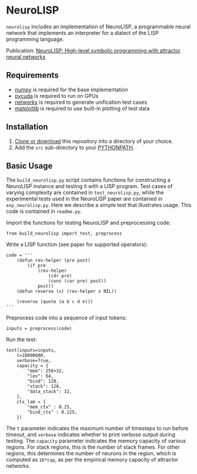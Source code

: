 # NeuroLISP
`neurolisp` includes an implementation of NeuroLISP, a programmable neural network that implements an interpreter for a dialect of the LISP programming language.

Publication: [NeuroLISP: High-level symbolic programming with attractor neural networks](https://doi.org/10.1016/j.neunet.2021.11.009)

## Requirements


* [numpy](http://www.numpy.org/) is required for the base implementation
* [pycuda](http://pypi.org/project/pycuda/) is required to run on GPUs
* [networkx](http://networkx.org/) is required to generate unification test cases
* [matplotlib](http://matplotlib.org/) is required to use built-in plotting of test data

## Installation

1. [Clone or download](https://help.github.com/articles/cloning-a-repository/) this repository into a directory of your choice.
2. Add the `src` sub-directory to your [PYTHONPATH](https://docs.python.org/2/using/cmdline.html#envvar-PYTHONPATH).

## Basic Usage

The ``build_neurolisp.py`` script contains functions for constructing a NeuroLISP instance and testing it with a LISP program.  Test cases of varying complexity are contained in ``test_neurolisp.py``, while the experimental tests used in the NeuroLISP paper are contained in ``exp_neurolisp.py``.  Here we describe a simple test that illustrates usage.  This code is contained in ``readme.py``.

Import the functions for testing NeuroLISP and preprocessing code:

```
from build_neurolisp import test, preprocess
```

Write a LISP function (see paper for supported operators):

```
code = '''
    (defun rev-helper (pre post)
        (if pre
            (rev-helper
                (cdr pre)
                (cons (car pre) post))
            post))
    (defun reverse (x) (rev-helper x NIL))

    (reverse (quote (a b c d e)))
'''
```

Preprocess code into a sequence of input tokens:

```
inputs = preprocess(code)
```

Run the test:

```
test(inputs=inputs,
    t=10000000,
    verbose=True,
    capacity = {
        "mem": 256+32,
        "lex": 64,
        "bind": 128,
        "stack": 128,
        "data_stack": 32,
    },
    ctx_lam = {
        "mem_ctx" : 0.25,
        "bind_ctx" : 0.125,
    })
```

The ``t`` parameter indicates the maximum number of timesteps to run before timeout, and ``verbose`` indicates whether to print verbose output during testing. The ``capacity`` parameter indicates the memory capacity of various regions. For stack regions, this is the number of stack frames. For other regions, this determines the number of neurons in the region, which is computed as ``16*cap``, as per the empirical memory capacity of attractor networks.
